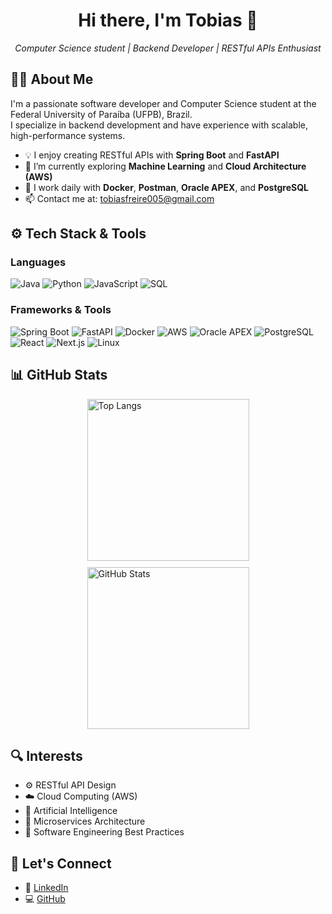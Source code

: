 <h1 align="center">Hi there, I'm Tobias 👋</h1>

<p align="center">
  <em>Computer Science student | Backend Developer | RESTful APIs Enthusiast</em>
</p>


## 🧑‍💻 About Me

I'm a passionate software developer and Computer Science student at the Federal University of Paraíba (UFPB), Brazil.  
I specialize in backend development and have experience with scalable, high-performance systems.

- 💡 I enjoy creating RESTful APIs with **Spring Boot** and **FastAPI**  
- 🧠 I’m currently exploring **Machine Learning** and **Cloud Architecture (AWS)**  
- 🔧 I work daily with **Docker**, **Postman**, **Oracle APEX**, and **PostgreSQL**    
- 📫 Contact me at: [tobiasfreire005@gmail.com](mailto:tobiasfreire005@gmail.com)


## ⚙️ Tech Stack & Tools

### Languages
![Java](https://img.shields.io/badge/Java-ED8B00?style=for-the-badge&logo=openjdk&logoColor=white)
![Python](https://img.shields.io/badge/Python-%2314354C.svg?style=for-the-badge&logo=python&logoColor=white)
![JavaScript](https://img.shields.io/badge/JavaScript-F7DF1E?style=for-the-badge&logo=javascript&logoColor=black)
![SQL](https://img.shields.io/badge/SQL-%2300C7B7.svg?style=for-the-badge&logo=sqlite&logoColor=white)

### Frameworks & Tools
![Spring Boot](https://img.shields.io/badge/Spring_Boot-%236DB33F.svg?style=for-the-badge&logo=spring-boot&logoColor=white)
![FastAPI](https://img.shields.io/badge/FastAPI-005571?style=for-the-badge&logo=fastapi)
![Docker](https://img.shields.io/badge/Docker-2496ED?style=for-the-badge&logo=docker&logoColor=white)
![AWS](https://img.shields.io/badge/Amazon_AWS-232F3E?style=for-the-badge&logo=amazon-web-services&logoColor=white)
![Oracle APEX](https://img.shields.io/badge/Oracle%20APEX-F80000?style=for-the-badge&logo=oracle&logoColor=white)
![PostgreSQL](https://img.shields.io/badge/PostgreSQL-336791?style=for-the-badge&logo=postgresql&logoColor=white)
![React](https://img.shields.io/badge/React-20232A?style=for-the-badge&logo=react&logoColor=61DAFB)
![Next.js](https://img.shields.io/badge/Next.js-000000?style=for-the-badge&logo=next.js&logoColor=white)
![Linux](https://img.shields.io/badge/Linux-FCC624?style=for-the-badge&logo=linux&logoColor=black)


## 📊 GitHub Stats

<div style="display: flex; justify-content: center; gap: 10px; flex-wrap: wrap;">
  <img height="259" src="https://github-readme-stats.vercel.app/api/top-langs/?username=tobias-freire&layout=compact&langs_count=8&hide_border=true&theme=dark&bg_color=0D1117" alt="Top Langs" />
  <img height="259" src="https://github-readme-stats.vercel.app/api?username=tobias-freire&show_icons=true&line_height=28&hide_border=true&include_all_commits=true&theme=dark&bg_color=0D1117" alt="GitHub Stats" />
</div>


## 🔍 Interests

- ⚙️ RESTful API Design
- ☁️ Cloud Computing (AWS)
- 🤖 Artificial Intelligence
- 🧩 Microservices Architecture
- 📐 Software Engineering Best Practices


## 🧭 Let's Connect

- 💼 [LinkedIn](https://www.linkedin.com/in/tobias-freire/)
- 💻 [GitHub](https://github.com/Tobias-Freire)
